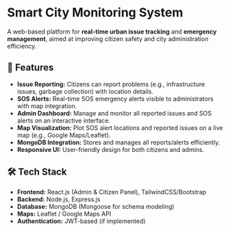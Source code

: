 # Smart City Monitoring System

A web-based platform for **real-time urban issue tracking** and **emergency management**, aimed at improving citizen safety and city administration efficiency.

## 🚀 Features

- **Issue Reporting:** Citizens can report problems (e.g., infrastructure issues, garbage collection) with location details.
- **SOS Alerts:** Real-time SOS emergency alerts visible to administrators with map integration.
- **Admin Dashboard:** Manage and monitor all reported issues and SOS alerts on an interactive interface.
- **Map Visualization:** Plot SOS alert locations and reported issues on a live map (e.g., Google Maps/Leaflet).
- **MongoDB Integration:** Stores and manages all reports/alerts efficiently.
- **Responsive UI:** User-friendly design for both citizens and admins.

## 🛠 Tech Stack

- **Frontend:** React.js (Admin & Citizen Panel), TailwindCSS/Bootstrap
- **Backend:** Node.js, Express.js
- **Database:** MongoDB (Mongoose for schema modeling)
- **Maps:** Leaflet / Google Maps API
- **Authentication:** JWT-based (if implemented)



